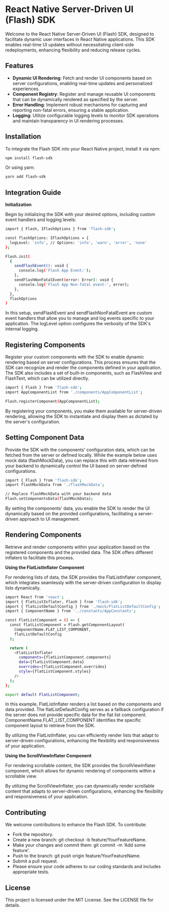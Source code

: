 # React Native Server-Driven UI (Flash) SDK

Welcome to the React Native Server-Driven UI (Flash) SDK, designed to facilitate dynamic user interfaces in React Native applications. This SDK enables real-time UI updates without necessitating client-side redeployments, enhancing flexibility and reducing release cycles.

## Features

- **Dynamic UI Rendering**: Fetch and render UI components based on server configurations, enabling real-time updates and personalized experiences.
- **Component Registry**: Register and manage reusable UI components that can be dynamically rendered as specified by the server.
- **Error Handling**: Implement robust mechanisms for capturing and reporting non-fatal errors, ensuring a stable application.
- **Logging**: Utilize configurable logging levels to monitor SDK operations and maintain transparency in UI rendering processes.

## Installation

To integrate the Flash SDK into your React Native project, install it via npm:

```bash
npm install flash-sdk
```
Or using yarn:

```bash
yarn add flash-sdk
```
## Integration Guide
**Initialization**

Begin by initializing the SDK with your desired options, including custom event handlers and logging levels:
```bash
import { Flash, IFlashOptions } from 'flash-sdk';

const flashOptions: IFlashOptions = {
  logLevel: 'info', // Options: 'info', 'warn', 'error', 'none'
};

Flash.init(
  {
    sendFlashEvent(): void {
      console.log('Flash App Event:');
    },
    sendFlashNonFatalEvent(error: Error): void {
      console.log('Flash App Non-fatal event:', error);
    },
  },
  flashOptions
)
```
In this setup, sendFlashEvent and sendFlashNonFatalEvent are custom event handlers that allow you to manage and log events specific to your application. The logLevel option configures the verbosity of the SDK's internal logging.

## Registering Components
Register your custom components with the SDK to enable dynamic rendering based on server configurations. This process ensures that the SDK can recognize and render the components defined in your application. The SDK also includes a set of built-in components, such as FlashView and FlashText, which can be utilized directly.

```bash
import { Flash } from 'flash-sdk';
import AppComponentList from './components/AppComponentList';

Flash.registerComponent(AppComponentList);
```

By registering your components, you make them available for server-driven rendering, allowing the SDK to instantiate and display them as dictated by the server's configuration.

## Setting Component Data

Provide the SDK with the components' configuration data, which can be fetched from the server or defined locally. While the example below uses mock data (flashMockData), you can replace this with data retrieved from your backend to dynamically control the UI based on server-defined configurations.
```bash
import { Flash } from 'flash-sdk';
import flashMockData from './flashMockData';

// Replace flashMockData with your backend data
Flash.setComponentsData(flashMockData);
```
By setting the components' data, you enable the SDK to render the UI dynamically based on the provided configurations, facilitating a server-driven approach to UI management.

## Rendering Components
Retrieve and render components within your application based on the registered components and the provided data. The SDK offers different inflaters to facilitate this process.

**Using the FlatListInflater Component**

For rendering lists of data, the SDK provides the FlatListInflater component, which integrates seamlessly with the server-driven configuration to display lists dynamically.

```bash
import React from 'react';
import { FlatListInflater, Flash } from 'flash-sdk';
import { flatListDefaultConfig } from './mock/FlatListDefaultConfig';
import { ComponentName } from '../constants/AppConstants';

const FlatListComponent = () => {
  const flatListComponent = Flash.getComponentLayout(
    ComponentName.FLAT_LIST_COMPONENT,
    flatListDefaultConfig
  );

  return (
    <FlatListInflater
      components={flatListComponent.components}
      data={flatListComponent.data}
      overrides={flatListComponent.overrides}
      style={flatListComponent.styles}
    />
  );
};

export default FlatListComponent;
```
In this example, FlatListInflater renders a list based on the components and data provided. The flatListDefaultConfig serves as a fallback configuration if the server does not provide specific data for the flat list component. ComponentName.FLAT_LIST_COMPONENT identifies the specific component layout to retrieve from the SDK.

By utilizing the FlatListInflater, you can efficiently render lists that adapt to server-driven configurations, enhancing the flexibility and responsiveness of your application.

**Using the ScrollViewInflater Component**

For rendering scrollable content, the SDK provides the ScrollViewInflater component, which allows for dynamic rendering of components within a scrollable view.

By utilizing the ScrollViewInflater, you can dynamically render scrollable content that adapts to server-driven configurations, enhancing the flexibility and responsiveness of your application.

## Contributing
We welcome contributions to enhance the Flash SDK. To contribute:

- Fork the repository.
- Create a new branch: git checkout -b feature/YourFeatureName.
- Make your changes and commit them: git commit -m 'Add some feature'.
- Push to the branch: git push origin feature/YourFeatureName.
- Submit a pull request.
- Please ensure your code adheres to our coding standards and includes appropriate tests.

## License
This project is licensed under the MIT License. See the LICENSE file for details.
